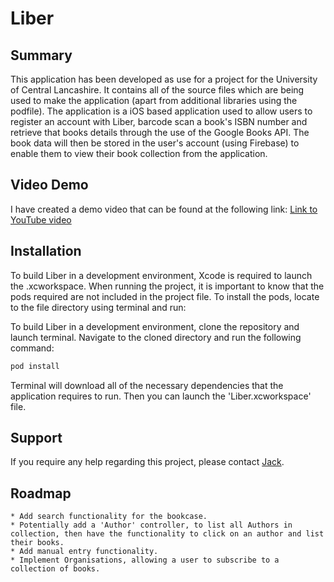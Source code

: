 #  Liber

## Summary
This application has been developed as use for a project for the University of Central Lancashire. It contains all of the source files which are being used to make the application (apart from additional libraries using the podfile). 
The application is a iOS based application used to allow users to register an account with Liber, barcode scan a book's ISBN number and retrieve that books details through the use of the Google Books API. The book data will then be stored in the user's account (using Firebase) to enable them to view their book collection from the application. 

## Video Demo
I have created a demo video that can be found at the following link: [Link to YouTube video](https://www.youtube.com/watch?v=uYifEzh8e7E)

## Installation
To build Liber in a development environment, Xcode is required to launch the .xcworkspace. When running the project, it is important to know that the pods required are not included in the project file. To install the pods, locate to the file directory using terminal and run:

To build Liber in a development environment, clone the repository and launch terminal. Navigate to the cloned directory and run the following command:

```bash
pod install
```

Terminal will download all of the necessary dependencies that the application requires to run. Then you can launch the 'Liber.xcworkspace' file.

## Support 
If you require any help regarding this project, please contact [Jack](mailto:jack.bish96@gmail.com). 

## Roadmap
    * Add search functionality for the bookcase. 
    * Potentially add a 'Author' controller, to list all Authors in collection, then have the functionality to click on an author and list their books. 
    * Add manual entry functionality.
    * Implement Organisations, allowing a user to subscribe to a collection of books. 
